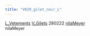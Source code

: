 ```yaml
---
title: "V629_gilet_noir_L"
---
```


[L_Vetements](notes/equipements/L_Vetements.md) [V_Gilets](notes/equipements/vetements/V_Gilets.md) 280222 [nilaMeyer](notes/utilisateurs/beneficiaires/nilaMeyer.md)\
nilaMeyer